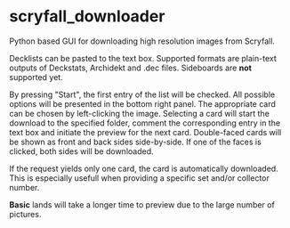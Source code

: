 # scryfall_downloader

Python based GUI for downloading high resolution images from Scryfall.

Decklists can be pasted to the text box. Supported formats are plain-text outputs of Deckstats, Archidekt and .dec files. Sideboards are **not** supported yet.

By pressing "Start", the first entry of the list will be checked. All possible options will be presented in the bottom right panel. The appropriate card can be chosen by left-clicking the image. Selecting a card will start the download to the specified folder, comment the corresponding entry in the text box and initiate the preview for the next card.
Double-faced cards will be shown as front and back sides side-by-side. If one of the faces is clicked, both sides will be downloaded.

If the request yields only one card, the card is automatically downloaded. This is especially usefull when providing a specific set and/or collector number.

**Basic** lands will take a longer time to preview due to the large number of pictures.